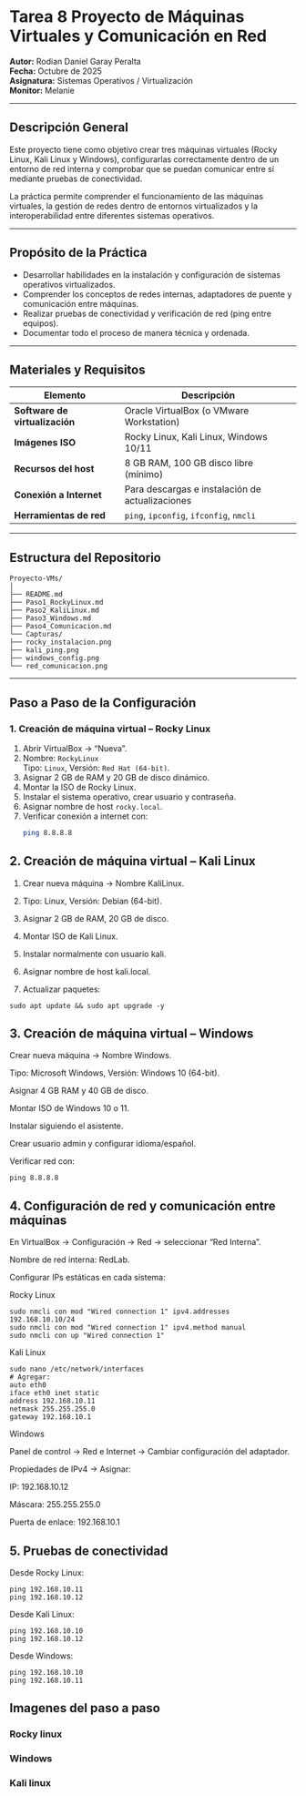 # Tarea 8 Proyecto de Máquinas Virtuales y Comunicación en Red

**Autor:** Rodian Daniel Garay Peralta  
**Fecha:** Octubre de 2025  
**Asignatura:** Sistemas Operativos / Virtualización  
**Monitor:** Melanie  

---

## Descripción General

Este proyecto tiene como objetivo crear tres máquinas virtuales (Rocky Linux, Kali Linux y Windows), configurarlas correctamente dentro de un entorno de red interna y comprobar que se puedan comunicar entre sí mediante pruebas de conectividad.  

La práctica permite comprender el funcionamiento de las máquinas virtuales, la gestión de redes dentro de entornos virtualizados y la interoperabilidad entre diferentes sistemas operativos.

---

## Propósito de la Práctica

- Desarrollar habilidades en la instalación y configuración de sistemas operativos virtualizados.  
- Comprender los conceptos de redes internas, adaptadores de puente y comunicación entre máquinas.  
- Realizar pruebas de conectividad y verificación de red (ping entre equipos).  
- Documentar todo el proceso de manera técnica y ordenada.

---

## Materiales y Requisitos

| Elemento | Descripción |
|-----------|--------------|
| **Software de virtualización** | Oracle VirtualBox (o VMware Workstation) |
| **Imágenes ISO** | Rocky Linux, Kali Linux, Windows 10/11 |
| **Recursos del host** | 8 GB RAM, 100 GB disco libre (mínimo) |
| **Conexión a Internet** | Para descargas e instalación de actualizaciones |
| **Herramientas de red** | `ping`, `ipconfig`, `ifconfig`, `nmcli` |

---

## Estructura del Repositorio
```
Proyecto-VMs/
│
├── README.md
├── Paso1_RockyLinux.md
├── Paso2_KaliLinux.md
├── Paso3_Windows.md
├── Paso4_Comunicacion.md
└── Capturas/
├── rocky_instalacion.png
├── kali_ping.png
├── windows_config.png
└── red_comunicacion.png
```

---

## Paso a Paso de la Configuración

### 1. Creación de máquina virtual – Rocky Linux
1. Abrir VirtualBox → “Nueva”.
2. Nombre: `RockyLinux`  
   Tipo: `Linux`, Versión: `Red Hat (64-bit)`.
3. Asignar 2 GB de RAM y 20 GB de disco dinámico.
4. Montar la ISO de Rocky Linux.
5. Instalar el sistema operativo, crear usuario y contraseña.
6. Asignar nombre de host `rocky.local`.
7. Verificar conexión a internet con:
   ```bash
   ping 8.8.8.8
## 2. Creación de máquina virtual – Kali Linux

1. Crear nueva máquina → Nombre KaliLinux.

2. Tipo: Linux, Versión: Debian (64-bit).

3. Asignar 2 GB de RAM, 20 GB de disco.

4. Montar ISO de Kali Linux.

5. Instalar normalmente con usuario kali.

6. Asignar nombre de host kali.local.

7. Actualizar paquetes:

```
sudo apt update && sudo apt upgrade -y
```

## 3. Creación de máquina virtual – Windows

Crear nueva máquina → Nombre Windows.

Tipo: Microsoft Windows, Versión: Windows 10 (64-bit).

Asignar 4 GB RAM y 40 GB de disco.

Montar ISO de Windows 10 o 11.

Instalar siguiendo el asistente.

Crear usuario admin y configurar idioma/español.

Verificar red con:
```
ping 8.8.8.8
```
## 4. Configuración de red y comunicación entre máquinas

En VirtualBox → Configuración → Red → seleccionar “Red Interna”.

Nombre de red interna: RedLab.

Configurar IPs estáticas en cada sistema:

Rocky Linux
```
sudo nmcli con mod "Wired connection 1" ipv4.addresses 192.168.10.10/24
sudo nmcli con mod "Wired connection 1" ipv4.method manual
sudo nmcli con up "Wired connection 1"
```
Kali Linux
```
sudo nano /etc/network/interfaces
# Agregar:
auto eth0
iface eth0 inet static
address 192.168.10.11
netmask 255.255.255.0
gateway 192.168.10.1
```  
Windows

Panel de control → Red e Internet → Cambiar configuración del adaptador.

Propiedades de IPv4 → Asignar:

IP: 192.168.10.12

Máscara: 255.255.255.0

Puerta de enlace: 192.168.10.1

 ## 5. Pruebas de conectividad

Desde Rocky Linux:
```
ping 192.168.10.11
ping 192.168.10.12
```

Desde Kali Linux:
```
ping 192.168.10.10
ping 192.168.10.12
```

Desde Windows:
```
ping 192.168.10.10
ping 192.168.10.11
```

## Imagenes del paso a paso 
### Rocky linux 

### Windows

### Kali linux 


